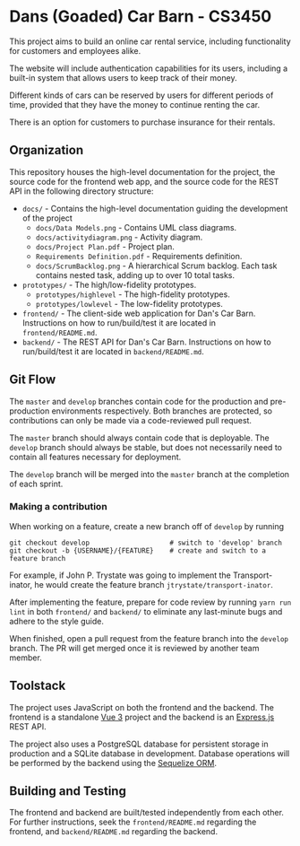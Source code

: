 # Dans (Goaded) Car Barn - CS3450

This project aims to build an online car rental service, including functionality for customers and employees alike.

The website will include authentication capabilities for its users, including a built-in system that allows users to keep track of their money.

Different kinds of cars can be reserved by users for different periods of time, provided that they have the money to continue renting the car.

There is an option for customers to purchase insurance for their rentals.

## Organization

This repository houses the high-level documentation for the project, the source code for the frontend web app, and the source code for the REST API in the following directory structure:

- `docs/` - Contains the high-level documentation guiding the development of the project
  - `docs/Data Models.png` - Contains UML class diagrams.
  - `docs/activitydiagram.png` - Activity diagram.
  - `docs/Project Plan.pdf` - Project plan.
  - `Requirements Definition.pdf` - Requirements definition.
  - `docs/ScrumBacklog.png` - A hierarchical Scrum backlog. Each task contains nested task, adding up to over 10 total tasks.
- `prototypes/` - The high/low-fidelity prototypes.
  - `prototypes/highlevel` - The high-fidelity prototypes.
  - `prototypes/lowlevel` - The low-fidelity prototypes.
- `frontend/` - The client-side web application for Dan's Car Barn. Instructions on how to run/build/test it are located in `frontend/README.md`.
- `backend/` - The REST API for Dan's Car Barn. Instructions on how to run/build/test it are located in `backend/README.md`.

## Git Flow

The `master` and `develop` branches contain code for the production and pre-production environments respectively. Both branches are protected, so contributions can only be made via a code-reviewed pull request.

The `master` branch should always contain code that is deployable. The `develop` branch should always be stable, but does not necessarily need to contain all features necessary for deployment.

The `develop` branch will be merged into the `master` branch at the completion of each sprint.

### Making a contribution

When working on a feature, create a new branch off of `develop` by running

```
git checkout develop					# switch to 'develop' branch
git checkout -b {USERNAME}/{FEATURE}	# create and switch to a feature branch
```

For example, if John P. Trystate was going to implement the Transport-inator, he would create the feature branch `jtrystate/transport-inator`.

After implementing the feature, prepare for code review by running `yarn run lint` in both `frontend/` and `backend/` to eliminate any last-minute bugs and adhere to the style guide.

When finished, open a pull request from the feature branch into the `develop` branch. The PR will get merged once it is reviewed by another team member.

## Toolstack

The project uses JavaScript on both the frontend and the backend. The frontend is a standalone [Vue 3](https://vuejs.org/guide/introduction.html) project and the backend is an [Express.js](https://expressjs.com/) REST API.

The project also uses a PostgreSQL database for persistent storage in production and a SQLite database in development. Database operations will be performed by the backend using the [Sequelize ORM](https://sequelize.org/).

## Building and Testing

The frontend and backend are built/tested independently from each other. For further instructions, seek the `frontend/README.md` regarding the frontend, and `backend/README.md` regarding the backend.
